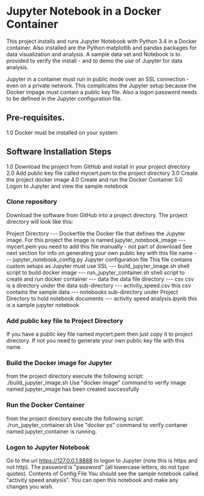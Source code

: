 # Jupyter Notebook in a Docker Container
This project installs and runs Jupyter Notebook with Python 3.4 in a Docker container.  Also installed are the Python matplotlib and pandas packages for data visualization and analysis. 
A sample data set and Notebook is to provided to verify the install - and to demo the use of Jupyter for data analysis.

Jupyter in a container must run in public mode over an SSL connection - even on a private network.
This complicates the Jupyter setup because the Docker impage must contain a public key file.
Also a logon password needs to be defined in the Jupyter configuration file.


## Pre-requisites.

1.0  Docker must be installed on your system


## Software Installation Steps

1.0	Download the project from GitHub and install in your project directory
2.0	Add public key file called mycert.pem to the project directory
3.0     Create the project docker image
4.0	Create and run the Docker Container
5.0	Logon to Jupyter and view the sample notebook


### Clone repository
Download the software from GitHub into a project directory.  The project directory will look like this:

Project Directory
--- Dockerfile  the Docker file that defines the Jupyter image.
                For this project the image is named jupyter_notebook_image
--- mycert.pem  you need to add this file manually - not part of download 
		See next section for info on generating
		your own public key with this file name
--- jupyter_notebook_config.py  Jupyter configuration file
                  This file contains custom setups as Jupyter must use SSL 
--- build_jupyter_image.sh     shell script to build docker image
--- run_jupyter_container.sh   shell script to create and run docker container
--- data   the data file directory
    ---  csv   csv is a directory under the data sub-directory
         ---   activity_speed.csv  this csv contains the sample data
--- notebooks  sub-directory under Project Directory to hold notebook documents
    --- activity speed analysis.ipynb   this is a sample jupyter notebook


### Add public key file to Project Directory
If you have a public key file named mycert.pem then just copy it to project directory.  If not you need to generate your own public key file with this name.

### Build the Docker image for Jupyter
from the project directory execute the following script:
./build_jupyter_image.sh
Use "docker image" command to verify image named jupyter_image has been created successfully 


### Run the Docker Container
from the project directory execute the following script:
./run_jupyter_container.sh
Use "docker ps" command to verify contaner named jupyter_container is running.
 
### Logon to Jupyter Notebook
Go to the url https://127.0.0.1:8888 to logon to Jupyter (note this is https and not http).
The password is "password" (all lowercase letters, do not type quotes). 
Contents of Config File
You should see the sample notebook called "activity speed analysis".  You can open this notebook and make any changes you wish.


 
                
